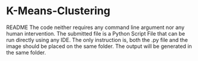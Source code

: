 # K-Means-Clustering
README
The code neither requires any command line argument nor any human intervention. The submitted file is a Python Script File that can be run directly using any IDE. 
The only instruction is, both the .py file and the image should be placed on the same folder.
The output will be generated in the same folder.
